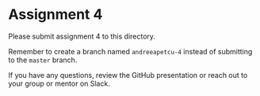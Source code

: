 # Assignment 4

Please submit assignment 4 to this directory.

Remember to create a branch named `andreeapetcu-4` 
instead of submitting to the `master` branch.

If you have any questions, review the GitHub presentation or reach
out to your group or mentor on Slack.
